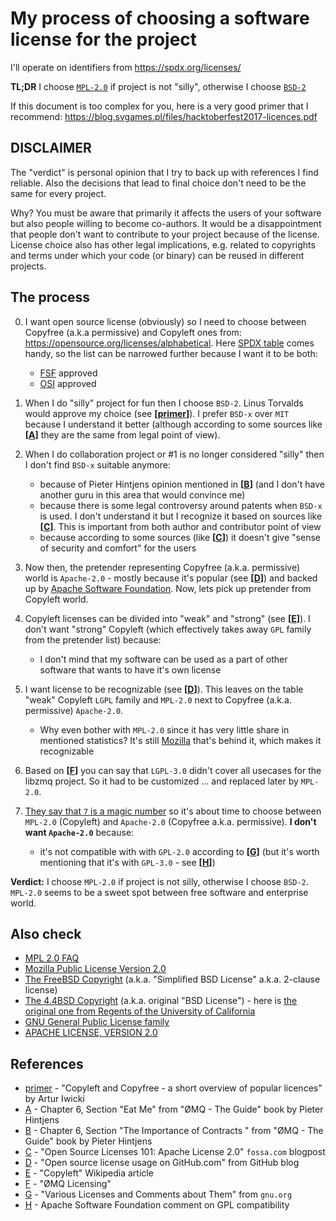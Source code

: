 # My process of choosing a software license for the project

I'll operate on identifiers from https://spdx.org/licenses/

**TL;DR** I choose [`MPL-2.0`](https://choosealicense.com/licenses/mpl-2.0/) if
project is not "silly", otherwise I choose
[`BSD-2`](https://choosealicense.com/licenses/bsd-2-clause/)

If this document is too complex for you, here is a very good primer that I
recommend: https://blog.svgames.pl/files/hacktoberfest2017-licences.pdf


## DISCLAIMER

The "verdict" is personal opinion that I try to back up with references I find
reliable. Also the decisions that lead to final choice don't need to be the
same for every project.

Why? You must be aware that primarily it affects the users of your software but
also people willing to become co-authors. It would be a disappointment that
people don't want to contribute to your project because of the license. License
choice also has other legal implications, e.g. related to copyrights and terms
under which your code (or binary) can be reused in different projects.


## The process

0. I want open source license (obviously) so I need to choose between Copyfree
   (a.k.a permissive) and Copyleft ones from:
   https://opensource.org/licenses/alphabetical. Here [SPDX
   table](https://spdx.org/licenses/) comes handy, so the list can be narrowed
   further because I want it to be both:
    - [FSF](https://www.fsf.org/about/) approved
    - [OSI](https://opensource.org/about) approved

1. When I do "silly" project for fun then I choose `BSD-2`. Linus Torvalds
   would approve my choice (see **[[primer]]**). I prefer `BSD-x` over
   `MIT` because I understand it better (although according to some sources
   like **[[A]]** they are the same from legal point of view).

2. When I do collaboration project or #1 is no longer considered "silly" then I
   don't find `BSD-x` suitable anymore:
    - because of Pieter Hintjens opinion mentioned in **[[B]]** (and I don't have
    another guru in this area that would convince me)
    - because there is some legal controversy around patents when `BSD-x` is
    used. I don't understand it but I recognize it based on sources like
    **[[C]]**. This is important from both author and contributor point of
    view
    - because according to some sources (like **[[C]]**) it doesn't give "sense of
    security and comfort" for the users

3. Now then, the pretender representing Copyfree (a.k.a. permissive) world is
   `Apache-2.0` - mostly because it's popular (see **[[D]]**) and backed up by
   [Apache Software Foundation](https://www.apache.org/). Now, lets pick up
   pretender from Copyleft world.

4. Copyleft licenses can be divided into "weak" and "strong" (see **[[E]]**). I
   don't want "strong" Copyleft (which effectively takes away `GPL` family
   from the pretender list) because:
    - I don't mind that my software can be used as a part of other software that
    wants to have it's own license

5. I want license to be recognizable (see **[[D]]**). This leaves on the table
   "weak" Copyleft `LGPL` family and `MPL-2.0` next to Copyfree (a.k.a.
   permissive) `Apache-2.0`.
    - Why even bother with `MPL-2.0` since it has very little share in
      mentioned statistics? It's still [Mozilla](https://www.mozilla.org/)
      that's behind it, which makes it recognizable

6. Based on **[[F]]** you can say that `LGPL-3.0` didn't cover all usecases for
   the libzmq project. So it had to be customized ... and replaced later by
   `MPL-2.0`.

7. [They say that `7` is a magic
   number](https://en.wikipedia.org/wiki/The_Magical_Number_Seven,_Plus_or_Minus_Two)
   so it's about time to choose between `MPL-2.0` (Copyleft) and `Apache-2.0`
   (Copyfree a.k.a. permissive). **I don't want `Apache-2.0`** because:
   - it's not compatible with with `GPL-2.0` according to **[[G]]** (but it's
     worth mentioning that it's with `GPL-3.0` - see **[[H]]**)


**Verdict:** I choose `MPL-2.0` if project is not silly, otherwise I choose
`BSD-2`. `MPL-2.0` seems to be a sweet spot between free software and
enterprise world.


## Also check
* [MPL 2.0 FAQ](https://www.mozilla.org/en-US/MPL/2.0/FAQ/)
* [Mozilla Public License Version 2.0](https://www.mozilla.org/en-US/MPL/2.0/)
* [The FreeBSD Copyright](https://www.freebsd.org/copyright/freebsd-license/)
  (a.k.a. "Simplified BSD License" a.k.a. 2-clause license)
* [The 4.4BSD Copyright](https://www.freebsd.org/copyright/license/) (a.k.a.
  original "BSD License") - here is [the original one from Regents of the
  University of
  California]((ftp://ftp.cs.berkeley.edu/pub/4bsd/README.Impt.License.Change))
* [GNU General Public License family](https://www.gnu.org/licenses/licenses.html)
* [APACHE LICENSE, VERSION 2.0](https://www.apache.org/licenses/LICENSE-2.0)


## References
* [primer] - "Copyleft and Copyfree - a short overview of popular licences" by
  Artur Iwicki
* [A] - Chapter 6, Section "Eat Me" from "ØMQ - The Guide" book by Pieter
  Hintjens
* [B] - Chapter 6, Section "The Importance of Contracts " from "ØMQ - The
  Guide" book by Pieter Hintjens
* [C] - "Open Source Licenses 101: Apache License 2.0" `fossa.com` blogpost
* [D] - "Open source license usage on GitHub.com" from GitHub blog
* [E] - "Copyleft" Wikipedia article
* [F] - "ØMQ Licensing"
* [G] - "Various Licenses and Comments about Them" from `gnu.org`
* [H] - Apache Software Foundation comment on GPL compatibility


[primer]: https://blog.svgames.pl/files/hacktoberfest2017-licences.pdf
[A]: https://zguide.zeromq.org/docs/chapter6/#Eat-Me
[B]: https://zguide.zeromq.org/docs/chapter6/#The-Importance-of-Contracts
[C]: https://fossa.com/blog/open-source-licenses-101-apache-license-2-0/
[D]: https://github.blog/2015-03-09-open-source-license-usage-on-github-com/
[E]: https://en.wikipedia.org/wiki/Copyleft#Strong_and_weak_copyleft
[F]: http://wiki.zeromq.org/area:licensing
[G]: https://www.gnu.org/licenses/license-list.en.html#apache2
[H]: https://www.apache.org/licenses/GPL-compatibility.html
